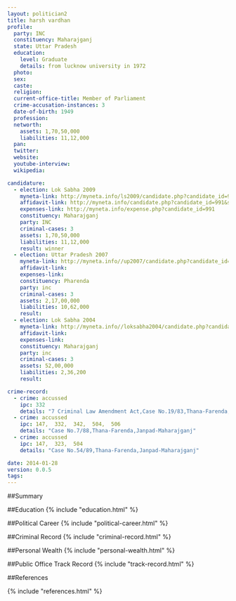 ```yaml
---
layout: politician2
title: harsh vardhan
profile: 
  party: INC
  constituency: Maharajganj
  state: Uttar Pradesh
  education: 
    level: Graduate
    details: from lucknow university in 1972
  photo: 
  sex: 
  caste: 
  religion: 
  current-office-title: Member of Parliament
  crime-accusation-instances: 3
  date-of-birth: 1949
  profession: 
  networth: 
    assets: 1,70,50,000
    liabilities: 11,12,000
  pan: 
  twitter: 
  website: 
  youtube-interview: 
  wikipedia: 

candidature: 
  - election: Lok Sabha 2009
    myneta-link: http://myneta.info/ls2009/candidate.php?candidate_id=991
    affidavit-link: http://myneta.info/candidate.php?candidate_id=991&scan=original
    expenses-link: http://myneta.info/expense.php?candidate_id=991
    constituency: Maharajganj 
    party: INC
    criminal-cases: 3
    assets: 1,70,50,000
    liabilities: 11,12,000
    result: winner 
  - election: Uttar Pradesh 2007
    myneta-link: http://myneta.info//up2007/candidate.php?candidate_id=1303
    affidavit-link: 
    expenses-link: 
    constituency: Pharenda 
    party: inc
    criminal-cases: 3
    assets: 2,17,00,000
    liabilities: 10,62,000
    result:  
  - election: Lok Sabha 2004
    myneta-link: http://myneta.info//loksabha2004/candidate.php?candidate_id=4641
    affidavit-link: 
    expenses-link: 
    constituency: Maharajganj 
    party: inc
    criminal-cases: 3
    assets: 52,00,000
    liabilities: 2,36,200
    result:  

crime-record: 
  - crime: accussed
    ipc: 332
    details: "7 Criminal Law Amendment Act,Case No.19/83,Thana-Farenda,Janpad-Maharajganj Date 08.01.1986" 
  - crime: accussed
    ipc: 147,  332,  342,  504,  506
    details: "Case No.7/88,Thana-Farenda,Janpad-Maharajganj" 
  - crime: accussed
    ipc: 147,  323,  504
    details: "Case No.54/89,Thana-Farenda,Janpad-Maharajganj" 

date: 2014-01-28
version: 0.0.5
tags: 
---
```

##Summary


##Education
{% include "education.html" %}


##Political Career
{% include "political-career.html" %}


##Criminal Record
{% include "criminal-record.html" %}


##Personal Wealth
{% include "personal-wealth.html" %}


##Public Office Track Record
{% include "track-record.html" %}


##References


{% include "references.html" %}